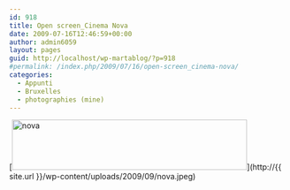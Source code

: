 ```yaml
---
id: 918
title: Open screen_Cinema Nova
date: 2009-07-16T12:46:59+00:00
author: admin6059
layout: pages
guid: http://localhost/wp-martablog/?p=918
#permalink: /index.php/2009/07/16/open-screen_cinema-nova/
categories:
  - Appunti
  - Bruxelles
  - photographies (mine)
---
```

[<img class="aligncenter wp-image-920 size-full" title="nova" src="http://{{ site.url }}/wp-content/uploads/2009/09/nova.jpeg" alt="nova" width="425" height="91" srcset="http://{{ site.url }}/wp-content/uploads/2009/09/nova.jpeg 425w, http://{{ site.url }}/wp-content/uploads/2009/09/nova-300x64.jpeg 300w" sizes="(max-width: 425px) 100vw, 425px" />](http://{{ site.url }}/wp-content/uploads/2009/09/nova.jpeg)
